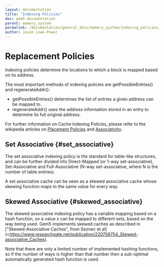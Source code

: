 ```yaml
---
layout: documentation
title: "Indexing Policies"
doc: gem5 documentation
parent: memory_system
permalink: /documentation/general_docs/memory_system/indexing_policies/
author: Jason Lowe-Power
---
```


# Replacement Policies

Indexing policies determine the locations to which a block is mapped
based on its address.

The most important methods of indexing policies are getPossibleEntries()
and regenerateAddr():

-   getPossibleEntries() determines the list of entries a given address
    can be mapped to.
-   regenerateAddr() uses the address information stored in an entry to
    determine its full original address.

For further information on Cache Indexing Policies, please refer to the
wikipedia articles on [Placement Policies](https://en.wikipedia.org/wiki/Cache_Placement_Policies%7CCache) and
[Associativity](https://en.wikipedia.org/wiki/CPU_cache#Associativity%7C).

Set Associative {#set_associative}
---------------

The set associative indexing policy is the standard for table-like
structures, and can be further divided into Direct-Mapped (or 1-way
set-associative), Set-Associative and Full-Associative (N-way
set-associative, where N is the number of table entries).

A set associative cache can be seen as a skewed associative cache whose
skewing function maps to the same value for every way.

Skewed Associative {#skewed_associative}
------------------

The skewed associative indexing policy has a variable mapping based on a
hash function, so a value x can be mapped to different sets, based on
the way being used. Gem5 implements skewed caches as described in
["Skewed-Associative
Caches", from Seznec et al](<https://www.researchgate.net/publication/220758754_Skewed-associative_Caches).

Note that there are only a limited number of implemented hashing
functions, so if the number of ways is higher than that number then a
sub-optimal automatically generated hash function is used.

